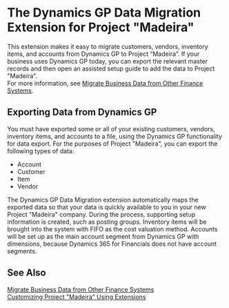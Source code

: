 <properties
	pageTitle="Microsoft Dynamics GP Data Migration | Project “Madeira”"
        description="Provides information about the Dynamics GP Data Migration extension"
        services="project-madeira"
        documentationCenter=""
        authors="edupont04"/>
<tags
    ms.service="project-madeira"
    ms.topic="article"
    ms.devlang="na"
    ms.tgt_pltfrm="na"
    ms.workload="na"
    ms.date="10/0672016"
    ms.author="edupont04" />

# The Dynamics GP Data Migration Extension for Project "Madeira"
This extension makes it easy to migrate customers, vendors, inventory items, and accounts from Dynamics GP to Project “Madeira”. If your business uses Dynamics GP today, you can export the relevant master records and then open an assisted setup guide to add the data to Project "Madeira".  
For more information, see [Migrate Business Data from Other Finance Systems](upload-data.md).

## Exporting Data from Dynamics GP
You must have exported some or all of your existing customers, vendors, inventory items, and accounts to a file, using the Dynamics GP functionality for data export. For the purposes of Project "Madeira", you can export the following types of data:
- Account  
- Customer  
- Item  
- Vendor  

The Dynamics GP Data Migration extension automatically maps the exported data so that your data is quickly available to you in your new Project "Madeira" company. During the process, supporting setup information is created, such as posting groups. Inventory items will be brought into the system with FIFO as the cost valuation method. Accounts will be set up as the main account segment from Dynamics GP with dimensions, because Dynamics 365 for Financials does not have account segments.

## See Also  
[Migrate Business Data from Other Finance Systems](upload-data.md)  
[Customizing Project "Madeira" Using Extensions ](ui-extensions.md)  
